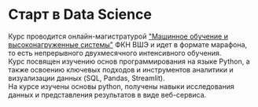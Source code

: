 # Старт в Data Science

Курс проводится онлайн-магистратурой ["Машинное обучение и высоконагруженные системы"](https://www.hse.ru/ma/mlds/) ФКН ВШЭ и идет в формате марафона, то есть непрерывного двухмесячного интенсивного обучения.  
Курс посвящен изучению основ программирования на языке Python, а также освоению ключевых подходов и инструментов аналитики и визуализации данных (SQL, Pandas, Streamlit).  
На курсе изучены основы python, получены навыки исследования данных и представления результатов в виде веб-сервиса.
